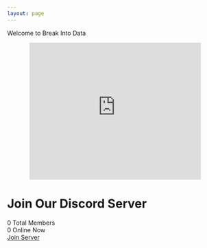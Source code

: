 ```yaml
---
layout: page
---
```


Welcome to Break Into Data  


<div class="text-align: center">
    <iframe src="https://breakintodata.substack.com/embed" height="320" style="width: 400px; max-width: calc(100vw - 20px); margin: auto; display: block;" frameborder="0" scrolling="no"></iframe>
</div>

<div class="discord-widget container">
    <h1>Join Our Discord Server</h1>
    <div class="server-stats">
        <div class="stat-box">
            <span id="total-members">0</span>
            <span class="stat-label">Total Members</span>
        </div>
        <div class="stat-box">
            <span id="online-members">0</span>
            <span class="stat-label">Online Now</span>
        </div>
    </div>
    <a href="#" id="join-button" class="join-button btn-subscribe">Join Server</a>
</div>


<script>
    const apiUrl = `https://discord.com/api/guilds/1168693434572345346/widget.json`; 
    
    fetch(apiUrl)
      .then(response => response.json())
      .then(data => {
        document.getElementById('total-members').textContent = data.members;
        document.getElementById('online-members').textContent = data.presence_count;
        
        document.getElementById('join-button').href = data.instant_invite;
      });
</script>